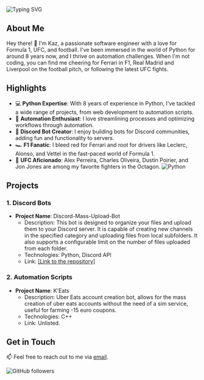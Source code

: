 ![Typing SVG](https://readme-typing-svg.herokuapp.com/?lines=Welcome+to+Kazu's+Den!)

## About Me
Hey there! 👋 I'm Kaz, a passionate software engineer with a love for Formula 1, UFC, and football. I've been immersed in the world of Python for around 8 years now, and I thrive on automation challenges. When I'm not coding, you can find me cheering for Ferrari in F1, Real Madrid and Liverpool on the football pitch, or following the latest UFC fights.

## Highlights
- 💻 **Python Expertise**: With 8 years of experience in Python, I've tackled a wide range of projects, from web development to automation scripts.
- 🤖 **Automation Enthusiast**: I love streamlining processes and optimizing workflows through automation.
- 🤖 **Discord Bot Creator**: I enjoy building bots for Discord communities, adding fun and functionality to servers.
- 🏎️ **F1 Fanatic**: I bleed red for Ferrari and root for drivers like Leclerc, Alonso, and Vettel in the fast-paced world of Formula 1.
- 👊 **UFC Aficionado**: Alex Perreira, Charles Oliveira, Dustin Poirier, and Jon Jones are among my favorite fighters in the Octagon.
![Python](https://img.shields.io/badge/-Python-3776AB?logo=python&logoColor=white)
## Projects
### 1. Discord Bots
- **Project Name**: Discord-Mass-Upload-Bot
  - Description: This bot is designed to organize your files and upload them to your Discord server. It is capable of creating new channels in the specified category and uploading files from local subfolders. It also supports a configurable limit on the number of files uploaded from each folder.
  - Technologies: Python, Discord API
  - Link: [[Link to the repository]](https://github.com/KazuInTheStu/Discord-Mass-Upload-Bot)

### 2. Automation Scripts
- **Project Name**: K'Eats
  - Description: Uber Eats account creation bot, allows for the mass creation of uber eats accounts without the need of a sim service, useful for farming -15 euro coupons.
  - Technologies: C++
  - Link: Unlisted.

## Get in Touch
📫 Feel free to reach out to me via [email](mailto:kazu@kazu-eats.store).

![GitHub followers](https://img.shields.io/github/followers/KazuInTheStu?style=social)
